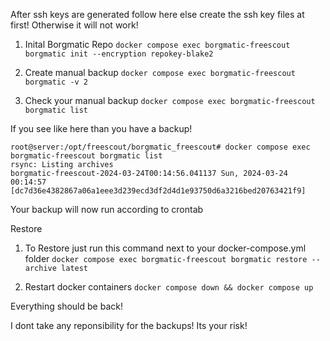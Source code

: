 After ssh keys are generated follow here else create the ssh key files at first! Otherwise it will not work!

1. Inital Borgmatic Repo
`docker compose exec borgmatic-freescout borgmatic init --encryption repokey-blake2`

2. Create manual backup
`docker compose exec borgmatic-freescout borgmatic -v 2`

3. Check your manual backup
`docker compose exec borgmatic-freescout borgmatic list`

If you see like here than you have a backup!
```
root@server:/opt/freescout/borgmatic_freescout# docker compose exec borgmatic-freescout borgmatic list
rsync: Listing archives
borgmatic-freescout-2024-03-24T00:14:56.041137 Sun, 2024-03-24 00:14:57 [dc7d36e4382867a06a1eee3d239ecd3df2d4d1e93750d6a3216bed20763421f9]
```

Your backup will now run according to crontab

Restore

1. To Restore just run this command next to your docker-compose.yml folder
`docker compose exec borgmatic-freescout borgmatic restore --archive latest`

2. Restart docker containers
`docker compose down && docker compose up`

Everything should be back!

I dont take any reponsibility for the backups! Its your risk!
